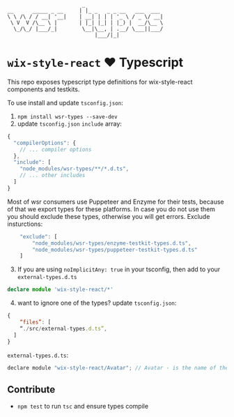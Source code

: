 ```
                        _
__      _____ _ __     | |_ _   _ _ __   ___  ___
\ \ /\ / / __| '__|    | __| | | | '_ \ / _ \/ __|
 \ V  V /\__ \ |       | |_| |_| | |_) |  __/\__ \
  \_/\_/ |___/_|        \__|\__, | .__/ \___||___/
                            |___/|_|
```

# `wix-style-react` ❤️ Typescript

This repo exposes typescript type definitions for wix-style-react
components and testkits.

To use install and update `tsconfig.json`:

1. `npm install wsr-types --save-dev`
2. update `tsconfig.json` `include` array:

```js
{
  "compilerOptions": {
    // ... compiler options
  },
  "include": [
    "node_modules/wsr-types/**/*.d.ts",
    // ... other includes
  ]
}
```

Most of wsr consumers use Puppeteer and Enzyme for their tests, because of that we export types for these platforms. In case you do not use them you should exclude these types, otherwise you will get errors. Exclude insturctions:
```js
    "exclude": [
        "node_modules/wsr-types/enzyme-testkit-types.d.ts",
        "node_modules/wsr-types/puppeteer-testkit-types.d.ts"
    ]
```

3. If you are using `noImplicitAny: true` in your tsconfig, then add to your `external-types.d.ts`
```ts
declare module 'wix-style-react/*'
```

4. want to ignore one of the types? update `tsconfig.json`:
```js
{
    “files”: [
    “./src/external-types.d.ts”,
  ]
}
```

`external-types.d.ts`:
```js
declare module "wix-style-react/Avatar"; // Avatar - is the name of the component to ignore
```


## Contribute

* `npm test` to run `tsc` and ensure types compile
